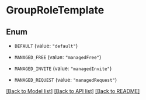 # GroupRoleTemplate

## Enum


* `DEFAULT` (value: `"default"`)

* `MANAGED_FREE` (value: `"managedFree"`)

* `MANAGED_INVITE` (value: `"managedInvite"`)

* `MANAGED_REQUEST` (value: `"managedRequest"`)


[[Back to Model list]](../README.md#documentation-for-models) [[Back to API list]](../README.md#documentation-for-api-endpoints) [[Back to README]](../README.md)


